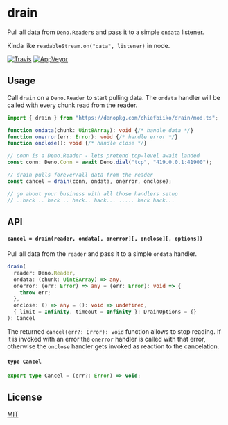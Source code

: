 # drain

Pull all data from `Deno.Reader`s and pass it to a simple `ondata` listener.

Kinda like `readableStream.on("data", listener)` in node.

[![Travis](http://img.shields.io/travis/chiefbiiko/drain.svg?style=flat)](http://travis-ci.org/chiefbiiko/drain) [![AppVeyor](https://ci.appveyor.com/api/projects/status/github/chiefbiiko/drain?branch=master&svg=true)](https://ci.appveyor.com/project/chiefbiiko/drain)

## Usage

Call `drain` on a `Deno.Reader` to start pulling data. 
The `ondata` handler will be called with every chunk read from the reader.

``` ts
import { drain } from "https://denopkg.com/chiefbiiko/drain/mod.ts";

function ondata(chunk: Uint8Array): void {/* handle data */}
function onerror(err: Error): void {/* handle error */}
function onclose(): void {/* handle close */}

// conn is a Deno.Reader - lets pretend top-level await landed
const conn: Deno.Conn = await Deno.dial("tcp", "419.0.0.1:41900");

// drain pulls forever/all data from the reader
const cancel = drain(conn, ondata, onerror, onclose);

// go about your business with all those handlers setup
// ..hack .. hack .. hack.. hack... ..... hack hack...
```

## API

#### `cancel = drain(reader, ondata[, onerror][, onclose][, options])`

Pull all data from the `reader` and pass it to a simple `ondata` handler.

``` ts
drain(
  reader: Deno.Reader,
  ondata: (chunk: Uint8Array) => any,
  onerror: (err: Error) => any = (err: Error): void => {
    throw err;
  },
  onclose: () => any = (): void => undefined,
  { limit = Infinity, timeout = Infinity }: DrainOptions = {}
): Cancel
```

The returned `cancel(err?: Error): void` function allows to stop reading. If it is invoked with an error the `onerror` handler is called with that error, otherwise the `onclose` handler gets invoked as reaction to the cancelation.

#### `type Cancel`

``` ts
export type Cancel = (err?: Error) => void;
```

## License

[MIT](./LICENSE)